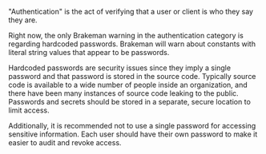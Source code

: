 "Authentication" is the act of verifying that a user or client is who they say they are.

Right now, the only Brakeman warning in the authentication category is regarding hardcoded passwords.
Brakeman will warn about constants with literal string values that appear to be passwords.

Hardcoded passwords are security issues since they imply a single password and that password is stored in the source code.
Typically source code is available to a wide number of people inside an organization, and there have been many instances of source
code leaking to the public. Passwords and secrets should be stored in a separate, secure location to limit access.

Additionally, it is recommended not to use a single password for accessing sensitive information.
Each user should have their own password to make it easier to audit and revoke access.
